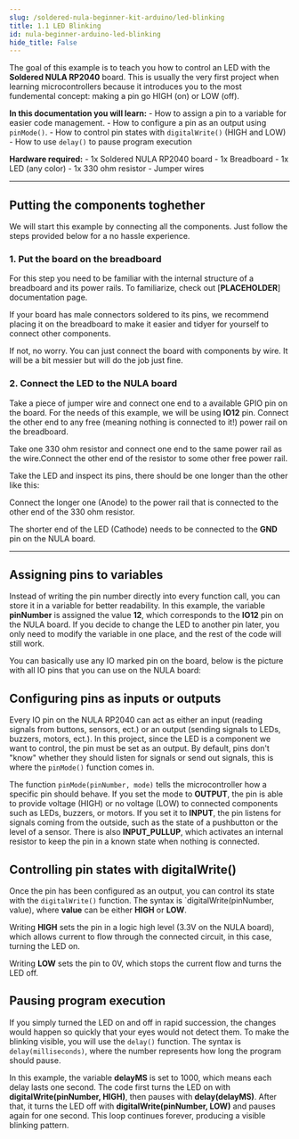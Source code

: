 ```yaml
---
slug: /soldered-nula-beginner-kit-arduino/led-blinking
title: 1.1 LED Blinking 
id: nula-beginner-arduino-led-blinking
hide_title: False
---
```


The goal of this example is to teach you how to control an LED with the **Soldered NULA RP2040** board. This is usually the very first project when learning microcontrollers because it introduces you to the most fundemental concept: making a pin go HIGH (on) or LOW (off). 

**In this documentation you will learn:**
    - How to assign a pin to a variable for easier code management.
    - How to configure a pin as an output using `pinMode()`.
    - How to control pin states with `digitalWrite()` (HIGH and LOW)
    - How to use `delay()` to pause program execution

**Hardware required:**
    - 1x Soldered NULA RP2040 board
    - 1x Breadboard
    - 1x LED (any color)
    - 1x 330 ohm resistor
    - Jumper wires

---

## Putting the components toghether
We will start this example by connecting all the components. Just follow the steps provided below for a no hassle experience.

### 1. Put the board on the breadboard
<InfoBox>For this step you need to be familiar with the internal structure of a breadboard and its power rails. To familiarize, check out [**PLACEHOLDER**] documentation page.</InfoBox>

If your board has male connectors soldered to its pins, we recommend placing it on the breadboard to make it easier and tidyer for yourself to connect other components.

<CenteredImage src="/img/under_construction.png" alt="placeholder" caption="NULA on breadboard" width="600px"/>

If not, no worry. You can just connect the board with components by wire. It will be a bit messier but will do the job just fine.


### 2. Connect the LED to the NULA board
Take a piece of jumper wire and connect one end to a available GPIO pin on the board. For the needs of this example, we will be using **IO12** pin. Connect the other end to any free (meaning nothing is connected to it!) power rail on the breadboard.


<CenteredImage src="/img/under_construction.png" alt="placeholder" caption="connection 1" width="600px"/>

Take one 330 ohm resistor and connect one end to the same power rail as the wire.Connect the other end of the resistor to some other free power rail. 

<CenteredImage src="/img/under_construction.png" alt="placeholder" caption="connection 2" width="600px"/>

Take the LED and inspect its pins, there should be one longer than the other like this:

<CenteredImage src="/img/nula-beginner-kit-arduino/led.jpg" alt="IO visualised" caption="Visualisation of input/output modes" />

Connect the longer one (Anode) to the power rail that is connected to the other end of the 330 ohm resistor.

<CenteredImage src="/img/under_construction.png" alt="placeholder" caption="connection 2" width="600px"/>

The shorter end of the LED (Cathode) needs to be connected to the **GND** pin on the NULA board.

---

## Assigning pins to variables

Instead of writing the pin number directly into every function call, you can store it in a variable for better readability. In this example, the variable **pinNumber** is assigned the value **12**, which corresponds to the **IO12** pin on the NULA board. If you decide to change the LED to another pin later, you only need to modify the variable in one place, and the rest of the code will still work.

You can basically use any IO marked pin on the board, below is the picture with all IO pins that you can use on the NULA board:

<CenteredImage src="/img/under_construction.png" alt="placeholder" caption="All available IO pins on NULA2040" width="600px"/>

## Configuring pins as inputs or outputs

Every IO pin on the NULA RP2040 can act as either an input (reading signals from buttons, sensors, ect.) or an output (sending signals to LEDs, buzzers, motors, ect.). In this project, since the LED is a component we want to control, the pin must be set as an output. By default, pins don't "know" whether they should listen for signals or send out signals, this is where the `pinMode()` function comes in.

The function  `pinMode(pinNumber, mode)` tells the microcontroller how a specific pin should behave. If you set the mode to **OUTPUT**, the pin is able to provide voltage (HIGH) or no voltage (LOW) to connected components such as LEDs, buzzers, or motors. If you set it to **INPUT**, the pin listens for signals coming from the outside, such as the state of a pushbutton or the level of a sensor. There is also **INPUT_PULLUP**, which activates an internal resistor to keep the pin in a known state when nothing is connected.

<CenteredImage src="/img/nula-beginner-kit-arduino/input-output-explained.png" alt="IO visualised" caption="Visualisation of input/output modes" />


## Controlling pin states with digitalWrite()

Once the pin has been configured as an output, you can control its state with the `digitalWrite()` function. The syntax is `digitalWrite(pinNumber, value), where **value** can be either **HIGH** or **LOW**.

Writing **HIGH** sets the pin in a logic high level (3.3V on the NULA board), which allows current to flow through the connected circuit, in this case, turning the LED on.

Writing **LOW** sets the pin to 0V, which stops the current flow and turns the LED off.


## Pausing program execution

If you simply turned the LED on and off in rapid succession, the changes would happen so quickly that your eyes would not detect them. To make the blinking visible, you will use the `delay()` function. The syntax is `delay(milliseconds)`, where the number represents how long the program should pause.

In this example, the variable **delayMS** is set to 1000, which means each delay lasts one second. The code first turns the LED on with **digitalWrite(pinNumber, HIGH)**, then pauses with **delay(delayMS)**. After that, it turns the LED off with **digitalWrite(pinNumber, LOW)** and pauses again for one second. This loop continues forever, producing a visible blinking pattern.

<CenteredImage src="/img/under_construction.png" alt="placeholder" caption="Video of led blinking" width="600px"/>


